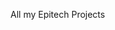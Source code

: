 All my Epitech Projects

<!---
ShayanGalland/ShayanGalland is a ✨ special ✨ repository because its `README.md` (this file) appears on your GitHub profile.
You can click the Preview link to take a look at your changes.
--->
